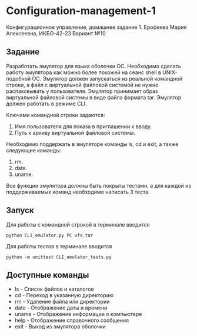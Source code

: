 # Configuration-management-1
Конфигурационное управление, домашнее задание 1. Ерофеева Мария Алексеевна, ИКБО-42-23
Вариант №10

## Задание 
Разработать эмулятор для языка оболочки ОС. Необходимо сделать работу эмулятора как можно более похожей на сеанс shell в UNIX-подобной ОС. Эмулятор должен запускаться из реальной командной строки, а файл с виртуальной файловой системой не нужно распаковывать у пользователя. Эмулятор принимает образ виртуальной файловой системы в виде файла формата tar. Эмулятор должен работать в режиме CLI.


Ключами командной строки задаются:

  1. Имя пользователя для показа в приглашении к вводу.
  2. Путь к архиву виртуальной файловой системы.
  
Необходимо поддержать в эмуляторе команды ls, cd и exit, а также следующие команды:

  1. rm.
  2. date.
  3. uname.

Все функции эмулятора должны быть покрыты тестами, а для каждой из поддерживаемых команд необходимо написать 3 теста.

## Запуск
Для работы с командной строкой в терминале вводится 
```
python CLI_emulator.py PC vfs.tar
```
  
Для работы тестов в терминале вводится 
```
python -m unittest CLI_emulator_tests.py
```
  
## Доступные команды
- ls - Список файлов и каталогов
- cd - Переход в указанную директорию
- rm - Удаление файла или директории
- date - Отображение даты и времени
- uname - Отображение информации о компьютере 
- help - Отображение справочного сообщения
- exit - Выход из эмулятора оболочки
